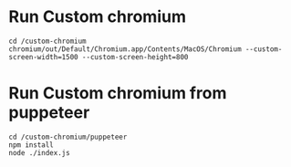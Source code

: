 # Run Custom chromium

    cd /custom-chromium
    chromium/out/Default/Chromium.app/Contents/MacOS/Chromium --custom-screen-width=1500 --custom-screen-height=800

# Run Custom chromium from puppeteer

    cd /custom-chromium/puppeteer
    npm install
    node ./index.js